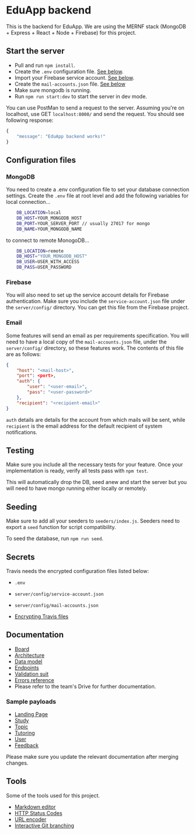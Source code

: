 # EduApp backend
This is the backend for EduApp. We are using the MERNF stack (MongoDB + Express + React + Node + Firebase) for this project.

## Start the server
- Pull and run `npm install`.
- Create the `.env` configuration file. [See below](#MongoDB).
- Import your Firebase service account. [See below](#Firebase).
- Create the `mail-accounts.json` file. [See below](#Email)
- Make sure mongodb is running.
- Run `npm run start:dev` to start the server in dev mode.

You can use PostMan to send a request to the server. Assuming you're on localhost, use GET `localhost:8000/` and send the request. You should see following response:

```javascript
{
    "message": "EduApp backend works!"
}
```

## Configuration files
### MongoDB
You need to create a .env configuration file to set your database connection settings. Create the `.env` file at root level and add the following variables for local connection...
```bash
    DB_LOCATION=local
    DB_HOST=YOUR_MONGODB_HOST
    DB_PORT=YOUR_SERVER_PORT // usually 27017 for mongo
    DB_NAME=YOUR_MONGODB_NAME
```
to connect to remote MonogoDB...
```bash
    DB_LOCATION=remote
    DB_HOST="YOUR_MONGODB_HOST"
    DB_USER=USER_WITH_ACCESS
    DB_PASS=USER_PASSWORD
```

### Firebase
You will also need to set up the service account details for Firebase authentication. Make sure you include the `service-account.json` file under the `server/config/` directory. You can get this file from the Firebase project.

### Email
Some features will send an email as per requirements specification. You will need to have a local copy of the `mail-accounts.json` file, under the `server/config/` directory, so these features work. The contents of this file are as follows:
```json
{
    "host": "<mail-host>",
    "port": <port>,
    "auth": {
        "user": "<user-email>",
        "pass": "<user-password>"
    },
    "recipient": "<recipient-email>"
}
```
`auth` details are details for the account from which mails will be sent, while `recipient` is the email address for the default recipient of system notifications.

## Testing
Make sure you include all the necessary tests for your feature. Once your implementation is ready, verify all tests pass with `npm test`.

This will automatically drop the DB, seed anew and start the server but you will need to have mongo running either locally or remotely.

## Seeding
Make sure to add all your seeders to `seeders/index.js`. Seeders need to export a `seed` function for script compatibility.

To seed the database, run `npm run seed`.

## Secrets
Travis needs the encrypted configuration files listed below:

- `.env`
- `server/config/service-account.json`
- `server/config/mail-accounts.json`

- [Encrypting Travis files](https://docs.travis-ci.com/user/encrypting-files/)

## Documentation
- [Board](https://trello.com/eduappback)
- [Architecture](https://drive.google.com/open?id=189EpjWoiuIQwrGSHcb7gFEUf4_Cjabd3)
- [Data model](https://www.lucidchart.com/invitations/accept/69157a37-825d-47ef-a53c-16308f65e7b3)
- [Endpoints](https://drive.google.com/open?id=1oAfR1pvqLKjzzp3_yK_BPk635BDDxN6EUFwXg24uPBE)
- [Validation suit](https://drive.google.com/open?id=1Qv7-VNYZii5T3eXfvRS6P63TOAzUSd6A)
- [Errors reference](https://drive.google.com/open?id=1-hMzWe9HpZYY-a8qsRc7i-owiSEKGDAbCIW6a-QH0EE)
- Please refer to the team's Drive for further documentation.

### Sample payloads
- [Landing Page](https://drive.google.com/open?id=1BScq0vmd000PRShg2aK2mkZf9oJxVJ3C)
- [Study](https://drive.google.com/open?id=1NG2k3m9XewRFABKn6qMgn9naVwMAvOa6)
- [Topic](https://drive.google.com/open?id=1ZkNmqaNRRy8YDedZDKSxq3oT3ZHOjSTU)
- [Tutoring](https://drive.google.com/open?id=1N7jfkEyAZKkfKNL41UaVoDz-tWEEfJi4)
- [User](https://drive.google.com/open?id=1Lrlcd6tzjDA0MhVxwEvUQS4mRrxY83vK)
- [Feedback](https://drive.google.com/open?id=1BOjC4GRn8B1mLD4XXKDCNoM5gRLdTS6C)

Please make sure you update the relevant documentation after merging changes.

## Tools
Some of the tools used for this project.
- [Markdown editor](https://pandao.github.io/editor.md/en.html)
- [HTTP Status Codes](https://www.restapitutorial.com/httpstatuscodes.html)
- [URL encoder](https://www.urlencoder.io)
- [Interactive Git branching](https://learngitbranching.js.org/?NODEMO)
